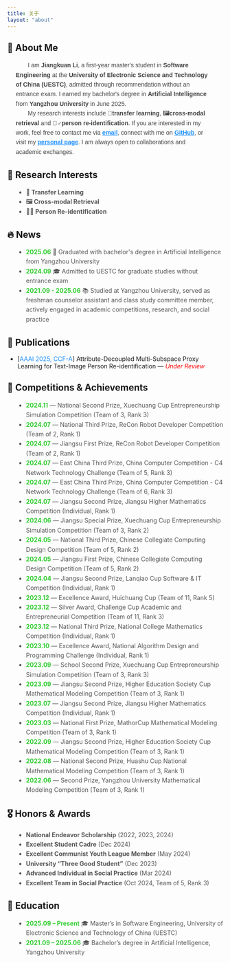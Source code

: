 ```yaml
---
title: 关于
layout: "about"
---
```


## 👋 About Me

<section style="font-family: 'Arial', sans-serif; color: #333; padding-left: 20px; padding-right: 26px; margin: 0;">

  <p style="font-size: 1em; line-height: 1.6; max-width: 800px; margin: 0 auto; color: #444;">
    &emsp;&emsp;I am <strong>Jiangkuan Li</strong>, a first-year master's student in 
    <strong>Software Engineering</strong> at the 
    <strong>University of Electronic Science and Technology of China (UESTC)</strong>, 
    admitted through recommendation without an entrance exam. 
    I earned my bachelor's degree in <strong>Artificial Intelligence</strong> from 
    <strong>Yangzhou University</strong> in June 2025. 
  </p>

<p style="font-size: 1em; line-height: 1.6; max-width: 800px; margin: 0 auto; color: #444;">
  &emsp;&emsp;My research interests include 
  <strong>🔄transfer learning</strong>, 
  <strong>🖼️cross-modal retrieval</strong> and 
  <strong>🕵️‍♂️person re-identification</strong>. If you are interested in my work, feel free to contact me via 
  <a href="mailto:jiangkuanli@163.com" style="color:#1E90FF; font-weight:bold;">email</a>, 
  connect with me on <a href="https://github.com/Re-ljk" style="color:#1E90FF; font-weight:bold;">GitHub</a>, 
  or visit my <a href="https://jiangkuanli.github.io/" style="color:#1E90FF; font-weight:bold;">personal page</a>. 
  I am always open to collaborations and academic exchanges.  
</p>


</section>



## 🧠 Research Interests
<div style="padding-left: 20px;">
    <ul style="font-size: 1em; line-height: 1.6; color: #555;">
        <li><strong>🔄 Transfer Learning</strong></li>
        <li><strong>🖼️ Cross-modal Retrieval</strong></li>
        <li><strong>🕵️‍♂️ Person Re-identification</strong></li>
    </ul>
</div>

## 🔥 News
<div style="padding-left: 20px;">
    <ul style="font-size: 1em; line-height: 1.6; color: #555;">
        <li><strong style="color: #32CD32;">2025.06</strong> 🌟 Graduated with bachelor's degree in Artificial Intelligence from Yangzhou University</li>
        <li><strong style="color: #32CD32;">2024.09</strong> 🎓 Admitted to UESTC for graduate studies without entrance exam</li>
        <li><strong style="color: #32CD32;">2021.09 - 2025.06</strong> 📚 Studied at Yangzhou University, served as freshman counselor assistant and class study committee member, actively engaged in academic competitions, research, and social practice</li>
    </ul>
</div>

## 📝 Publications 

- [<span style="color:#1e90ff">AAAI 2025, CCF-A</span>] Attribute-Decoupled Multi-Subspace Proxy Learning for Text-Image Person Re-identification — <span style="color:#ff0000"><i>Under Review</i></span>



## 🚀 Competitions & Achievements
<div style="padding-left: 20px;">
 <ul style="font-size: 1em; line-height: 1.6; color: #555;">
    <li><strong style="color: #32CD32;">2024.11</strong> — National Second Prize, Xuechuang Cup Entrepreneurship Simulation Competition (Team of 3, Rank 3)</li>
    <li><strong style="color: #32CD32;">2024.07</strong> — National Third Prize, ReCon Robot Developer Competition (Team of 2, Rank 1)</li>
    <li><strong style="color: #32CD32;">2024.07</strong> — Jiangsu First Prize, ReCon Robot Developer Competition (Team of 2, Rank 1)</li>
    <li><strong style="color: #32CD32;">2024.07</strong> — East China Third Prize, China Computer Competition - C4 Network Technology Challenge (Team of 5, Rank 3)</li>
    <li><strong style="color: #32CD32;">2024.07</strong> — East China Third Prize, China Computer Competition - C4 Network Technology Challenge (Team of 6, Rank 3)</li>
    <li><strong style="color: #32CD32;">2024.07</strong> — Jiangsu Second Prize, Jiangsu Higher Mathematics Competition (Individual, Rank 1)</li>
    <li><strong style="color: #32CD32;">2024.06</strong> — Jiangsu Special Prize, Xuechuang Cup Entrepreneurship Simulation Competition (Team of 3, Rank 2)</li>
    <li><strong style="color: #32CD32;">2024.05</strong> — National Third Prize, Chinese Collegiate Computing Design Competition (Team of 5, Rank 2)</li>
    <li><strong style="color: #32CD32;">2024.05</strong> — Jiangsu First Prize, Chinese Collegiate Computing Design Competition (Team of 5, Rank 2)</li>
    <li><strong style="color: #32CD32;">2024.04</strong> — Jiangsu Second Prize, Lanqiao Cup Software & IT Competition (Individual, Rank 1)</li>
    <li><strong style="color: #32CD32;">2023.12</strong> — Excellence Award, Huichuang Cup (Team of 11, Rank 5)</li>
    <li><strong style="color: #32CD32;">2023.12</strong> — Silver Award, Challenge Cup Academic and Entrepreneurial Competition (Team of 11, Rank 3)</li>
    <li><strong style="color: #32CD32;">2023.12</strong> — National Third Prize, National College Mathematics Competition (Individual, Rank 1)</li>
    <li><strong style="color: #32CD32;">2023.10</strong> — Excellence Award, National Algorithm Design and Programming Challenge (Individual, Rank 1)</li>
    <li><strong style="color: #32CD32;">2023.09</strong> — School Second Prize, Xuechuang Cup Entrepreneurship Simulation Competition (Team of 3, Rank 3)</li>
    <li><strong style="color: #32CD32;">2023.09</strong> — Jiangsu Second Prize, Higher Education Society Cup Mathematical Modeling Competition (Team of 3, Rank 1)</li>
    <li><strong style="color: #32CD32;">2023.07</strong> — Jiangsu Second Prize, Jiangsu Higher Mathematics Competition (Individual, Rank 1)</li>
    <li><strong style="color: #32CD32;">2023.03</strong> — National First Prize, MathorCup Mathematical Modeling Competition (Team of 3, Rank 1)</li>
    <li><strong style="color: #32CD32;">2022.09</strong> — Jiangsu Second Prize, Higher Education Society Cup Mathematical Modeling Competition (Team of 3, Rank 1)</li>
    <li><strong style="color: #32CD32;">2022.08</strong> — National Second Prize, Huashu Cup National Mathematical Modeling Competition (Team of 3, Rank 1)</li>
    <li><strong style="color: #32CD32;">2022.06</strong> — Second Prize, Yangzhou University Mathematical Modeling Competition (Team of 3, Rank 1)</li>
</ul>
</div>

## 🎖 Honors & Awards
<div style="padding-left: 20px;">
    <ul style="font-size: 1em; line-height: 1.6; color: #555;">
        <li><strong>National Endeavor Scholarship</strong> (2022, 2023, 2024)</li>
        <li><strong>Excellent Student Cadre</strong> (Dec 2024)</li>
        <li><strong>Excellent Communist Youth League Member</strong> (May 2024)</li>
        <li><strong>University “Three Good Student”</strong> (Dec 2023)</li>
        <li><strong>Advanced Individual in Social Practice</strong> (Mar 2024)</li>
        <li><strong>Excellent Team in Social Practice</strong> (Oct 2024, Team of 5, Rank 3)</li>
    </ul>
</div>

## 📖 Education
<div style="padding-left: 20px;">
    <ul style="font-size: 1em; line-height: 1.6; color: #555;">
        <li><strong style="color: #32CD32;">2025.09 – Present</strong> 🎓 Master’s in Software Engineering, University of Electronic Science and Technology of China (UESTC)</li>
        <li><strong style="color: #32CD32;">2021.09 – 2025.06</strong> 🎓 Bachelor’s degree in Artificial Intelligence, Yangzhou University</li>
    </ul>
</div>
